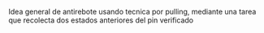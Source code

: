 Idea general de antirebote usando tecnica por pulling, mediante una tarea que recolecta dos estados anteriores del pin verificado

